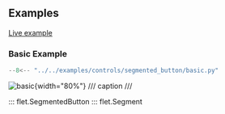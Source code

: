 ## Examples

[Live example](https://flet-controls-gallery.fly.dev/buttons/segmentedbutton)

### Basic Example

```python
--8<-- "../../examples/controls/segmented_button/basic.py"
```

![basic](../examples/controls/segmented_button/media/basic.gif){width="80%"}
/// caption
///

::: flet.SegmentedButton
::: flet.Segment
